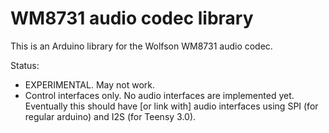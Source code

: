 # WM8731 audio codec library

This is an Arduino library for the Wolfson WM8731 audio codec.

Status:

* EXPERIMENTAL.  May not work.
* Control interfaces only.  No audio interfaces are implemented yet.  Eventually this should have [or link with] audio interfaces using SPI (for regular arduino) and I2S (for Teensy 3.0).

